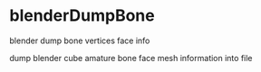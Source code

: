 blenderDumpBone
===============

blender dump bone vertices  face info


dump blender cube amature bone face mesh information into file
